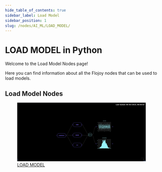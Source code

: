 ```yaml
---
hide_table_of_contents: true
sidebar_label: Load Model
sidebar_position: 1
slug: /nodes/AI_ML/LOAD_MODEL/
---
```


# LOAD MODEL in Python

Welcome to the Load Model Nodes page!

Here you can find information about all the Flojoy nodes that can be used to load models.

## Load Model Nodes

<div className="flex flex-wrap" style={{ marginLeft: "-55px" }}>

<div className="p-4">
<a href="/nodes/AI_ML/LOAD_MODEL/ONNX_MODEL/">
<figure style={{ width: "200px", height: "200px", objectFit: "scale-down", marginRight: "15px" }}>
<img src="https://raw.githubusercontent.com/flojoy-ai/docs/main/docs/nodes/AI_ML/LOAD_MODEL/ONNX_MODEL/examples/EX1/output.jpeg" style={{ width: "200px", height: "200px", objectFit: "scale-down", marginRight: "15px" }} />
<figcaption>LOAD MODEL</figcaption>
</figure>
</a></div>

</div>